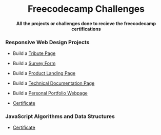 <h1 align='center'>Freecodecamp Challenges</h1>
<h4 align ='center'>All the projects or challenges done to recieve the freecodecamp certifications</h4>


### Responsive Web Design Projects

* Build a [Tribute Page](https://codepen.io/Mishra121/pen/xxwYMyG)

* Build a [Survey Form](https://codepen.io/Mishra121/pen/NWGymMR)

* Build a [Product Landing Page](https://codepen.io/Mishra121/pen/oNjERKY) 

* Build a [Technical Documentation Page](https://codepen.io/Mishra121/pen/wvKmLjQ) 

* Build a [Personal Portfolio Webpage](https://codepen.io/Mishra121/pen/GRpxVdb)

* [Certificate](https://www.freecodecamp.org/certification/mishra121/responsive-web-design)


### JavaScript Algorithms and Data Structures 

* [Certificate](https://www.freecodecamp.org/certification/mishra121/javascript-algorithms-and-data-structures)